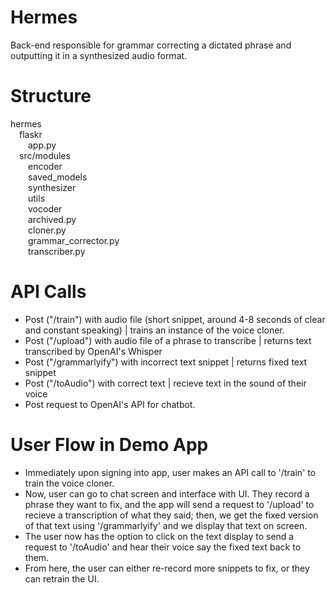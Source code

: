 # Hermes
Back-end responsible for grammar correcting a dictated phrase and outputting it in a synthesized audio format.


# Structure

hermes\
&emsp;flaskr\
&emsp;&emsp;app.py\
&emsp;src/modules\
&emsp;&emsp;encoder\
&emsp;&emsp;saved_models\
&emsp;&emsp;synthesizer\
&emsp;&emsp;utils\
&emsp;&emsp;vocoder\
&emsp;&emsp;archived.py\
&emsp;&emsp;cloner.py\
&emsp;&emsp;grammar_corrector.py\
&emsp;&emsp;transcriber.py

# API Calls

- Post ("/train") with audio file (short snippet, around 4-8 seconds of clear and constant speaking) | trains an instance of the voice cloner.
- Post ("/upload") with audio file of a phrase to transcribe | returns text transcribed by OpenAI's Whisper 
- Post ("/grammarlyify") with incorrect text snippet | returns fixed text snippet
- Post ("/toAudio") with correct text | recieve text in the sound of their voice 
- Post request to OpenAI's API for chatbot.

# User Flow in Demo App

- Immediately upon signing into app, user makes an API call to '/train' to train the voice cloner. 
- Now, user can go to chat screen and interface with UI. They record a phrase they want to fix, and the app will send a request to '/upload' to recieve a transcription of what they said; then, we get the fixed version of that text using '/grammarlyify' and we display that text on screen.
- The user now has the option to click on the text display to send a request to '/toAudio' and hear their voice say the fixed text back to them.
- From here, the user can either re-record more snippets to fix, or they can retrain the UI.
